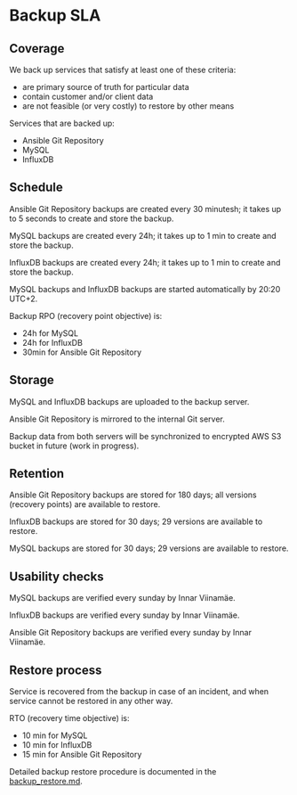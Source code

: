 # Backup SLA

## Coverage

We back up services that satisfy at least one of these criteria:
 - are primary source of truth for particular data
 - contain customer and/or client data
 - are not feasible (or very costly) to restore by other means

Services that are backed up:
 - Ansible Git Repository
 - MySQL
 - InfluxDB


## Schedule

Ansible Git Repository backups are created every 30 minutesh; it takes up to 5 seconds to create and store the backup.

MySQL backups are created every 24h; it takes up to 1 min to create and store the backup.

InfluxDB backups are created every 24h; it takes up to 1 min to create and store the backup.

MySQL backups and InfluxDB backups are started automatically by 20:20 UTC+2.

Backup RPO (recovery point objective) is:
 - 24h for MySQL
 - 24h for InfluxDB
 - 30min for Ansible Git Repository


## Storage

MySQL and InfluxDB backups are uploaded to the backup server.

Ansible Git Repository is mirrored to the internal Git server.

Backup data from both servers will be synchronized to encrypted AWS S3 bucket in future (work in progress).


## Retention

Ansible Git Repository backups are stored for 180 days; all versions (recovery points) are available to restore.

InfluxDB backups are stored for 30 days; 29 versions are available to restore.

MySQL backups are stored for 30 days; 29 versions are available to restore.


## Usability checks

MySQL backups are verified every sunday by Innar Viinamäe.

InfluxDB backups are verified every sunday by Innar Viinamäe.

Ansible Git Repository backups are verified every sunday by Innar Viinamäe.


## Restore process

Service is recovered from the backup in case of an incident, and when service cannot be restored in any other way.

RTO (recovery time objective) is:
 - 10 min for MySQL
 - 10 min for InfluxDB
 - 15 min for Ansible Git Repository

Detailed backup restore procedure is documented in the [backup_restore.md](./backup_restore.md).
